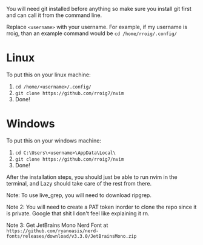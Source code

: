 You will need git installed before anything so make sure you install git first and can call it from the command line.

Replace `<username>` with your username.
For example, if my username is rroig, than an example command would be `cd /home/rroig/.config/`

# Linux
To put this on your linux machine:
  1. `cd /home/<username>/.config/`
  2. `git clone https://github.com/rroig7/nvim`
  3. Done!

# Windows
To put this on your windows machine:
  1. `cd C:\Users\<username>\AppData\Local\`
  2. `git clone https://github.com/rroig7/nvim`
  3. Done!

After the installation steps, you should just be able to run nvim in the terminal, and Lazy should take care of the rest from there.

Note: To use live_grep, you will need to download ripgrep.

Note 2: You will need to create a PAT token inorder to clone the repo since it is private. Google that shit I don't feel like explaining it rn.

Note 3: Get JetBrains Mono Nerd Font at `https://github.com/ryanoasis/nerd-fonts/releases/download/v3.3.0/JetBrainsMono.zip`
